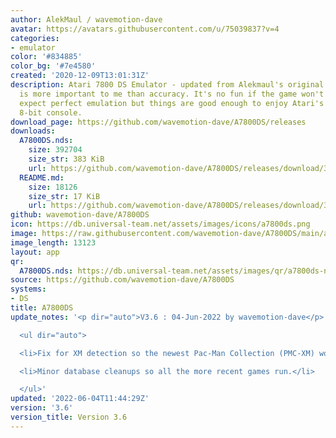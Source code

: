```yaml
---
author: AlekMaul / wavemotion-dave
avatar: https://avatars.githubusercontent.com/u/75039837?v=4
categories:
- emulator
color: '#834885'
color_bg: '#7e4580'
created: '2020-12-09T13:01:31Z'
description: Atari 7800 DS Emulator - updated from Alekmaul's original. Playability
  is more important to me than accuracy. It's no fun if the game won't run. So don't
  expect perfect emulation but things are good enough to enjoy Atari's last major
  8-bit console.
download_page: https://github.com/wavemotion-dave/A7800DS/releases
downloads:
  A7800DS.nds:
    size: 392704
    size_str: 383 KiB
    url: https://github.com/wavemotion-dave/A7800DS/releases/download/3.6/A7800DS.nds
  README.md:
    size: 18126
    size_str: 17 KiB
    url: https://github.com/wavemotion-dave/A7800DS/releases/download/3.6/README.md
github: wavemotion-dave/A7800DS
icon: https://db.universal-team.net/assets/images/icons/a7800ds.png
image: https://raw.githubusercontent.com/wavemotion-dave/A7800DS/main/arm9/gfx/bgTop.png
image_length: 13123
layout: app
qr:
  A7800DS.nds: https://db.universal-team.net/assets/images/qr/a7800ds-nds.png
source: https://github.com/wavemotion-dave/A7800DS
systems:
- DS
title: A7800DS
update_notes: '<p dir="auto">V3.6 : 04-Jun-2022 by wavemotion-dave</p>

  <ul dir="auto">

  <li>Fix for XM detection so the newest Pac-Man Collection (PMC-XM) works!</li>

  <li>Minor database cleanups so all the more recent games run.</li>

  </ul>'
updated: '2022-06-04T11:44:29Z'
version: '3.6'
version_title: Version 3.6
---
```

